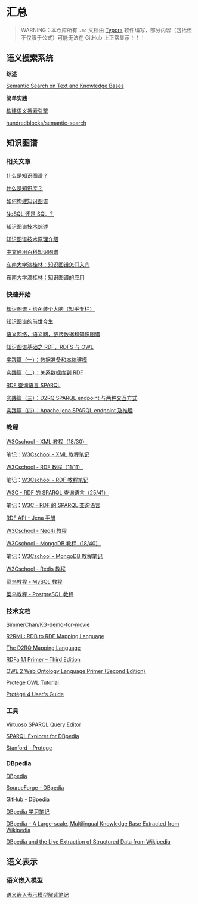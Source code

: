 # 汇总

> WARNING：本仓库所有 `.md` 文档由 [Typora](<https://www.typora.io/>) 软件编写，部分内容（包括但不仅限于公式）可能无法在 GitHub 上正常显示！！！

## 语义搜索系统

**综述**

[Semantic Search on Text and Knowledge Bases](<http://ad-publications.informatik.uni-freiburg.de/FNTIR_semanticsearch_BBH_2016.pdf>) 

**简单实践**

[构建语义搜索引擎](<http://insight.streamlit.io/0.13.3-8ErS/index.html?id=QAKzY9mLjr4WbTCgxz3XBX>) 

[hundredblocks/semantic-search](<https://github.com/hundredblocks/semantic-search>) 

## 知识图谱

### 相关文章

[什么是知识图谱？](<https://mp.weixin.qq.com/s/XgKvh63wgEe-CR9bchp03Q>) 

[什么是知识库？](<http://www.flykun.com/什么是知识库，和其他数据库的区别？/>) 

[如何构建知识图谱](<https://mp.weixin.qq.com/s/cL1aKdu8ig8-ocOPirXk2w>) 

[NoSQL 还是 SQL ？](<https://www.jianshu.com/p/296bacba3510>) 

[知识图谱技术综述](<https://wenku.baidu.com/view/e69a3619fe00bed5b9f3f90f76c66137ee064f15.html>) 

[知识图谱技术原理介绍](<https://wenku.baidu.com/view/b3858227c5da50e2534d7f08.html>) 

[中文通用百科知识图谱](<https://mp.weixin.qq.com/s/Nh7XJOLNBDdpibopVG4MrQ>) 

[东南大学漆桂林：知识图谱怎们入门](<https://zhuanlan.zhihu.com/p/65457826>) 

[东南大学漆桂林：知识图谱的应用](<https://mp.weixin.qq.com/s/WIro7pk7kboMvdwpZOSdQA>) 

### 快速开始

[知识图谱 - 给AI装个大脑（知乎专栏）](<https://zhuanlan.zhihu.com/knowledgegraph>) 

[知识图谱的前世今生](<https://zhuanlan.zhihu.com/p/31726910>) 

[语义网络，语义网，链接数据和知识图谱](<https://zhuanlan.zhihu.com/p/31864048>) 

[知识图谱基础之 RDF，RDFS 与 OWL](<https://zhuanlan.zhihu.com/p/32122644>) 

[实践篇（一）：数据准备和本体建模](<https://zhuanlan.zhihu.com/p/32389370>) 

[实践篇（二）：关系数据库到 RDF](<https://zhuanlan.zhihu.com/p/32552993>) 

[RDF 查询语言 SPARQL](<https://zhuanlan.zhihu.com/p/32703794>) 

[实践篇（三）：D2RQ SPARQL endpoint 与两种交互方式](<https://zhuanlan.zhihu.com/p/32880610>) 

[实践篇（四）：Apache jena SPARQL endpoint 及推理](<https://zhuanlan.zhihu.com/p/33224431>) 

### 教程

[W3Cschool - XML 教程（18/30）](<https://www.w3cschool.cn/xml/?>) 

笔记：[W3Cschool - XML 教程笔记](./w3cschool-xml-tutorial-notes.md) 

[W3Cschool - RDF 教程（11/11）](<https://www.w3cschool.cn/rdf/?>) 

笔记：[W3Cschool - RDF 教程笔记](./w3cschool-rdf-tutorial-notes.md) 

[W3C - RDF 的 SPARQL 查询语言（25/41）](<https://www.w3.org/TR/rdf-sparql-query/>) 

笔记：[W3C - RDF 的 SPARQL 查询语言](./w3c-rdf-query-language-sparql.md) 

[RDF API - Jena 手册](<http://www.flykun.com/rdf-api-jena-手册/>) 

[W3Cschool - Neo4j 教程](<https://www.w3cschool.cn/neo4j/?>) 

[W3Cschool - MongoDB 教程（18/40）](<https://www.w3cschool.cn/mongodb/?>) 

笔记：[W3Cschool - MongoDB 教程笔记](./w3cschool-mongodb-tutorial-notes.md) 

[W3Cschool - Redis 教程](<https://www.w3cschool.cn/redis/?>) 

[菜鸟教程 - MySQL 教程](<https://www.runoob.com/mysql/mysql-tutorial.html>) 

[菜鸟教程 - PostgreSQL 教程](<https://www.runoob.com/postgresql/postgresql-tutorial.html>) 

### 技术文档

[SimmerChan/KG-demo-for-movie](<https://github.com/SimmerChan/KG-demo-for-movie>) 

[R2RML: RDB to RDF Mapping Language](<https://link.zhihu.com/?target=https%3A//www.w3.org/TR/r2rml/>) 

[The D2RQ Mapping Language](<http://d2rq.org/d2rq-language>) 

[RDFa 1.1 Primer – Third Edition](<https://www.w3.org/TR/rdfa-primer/>) 

[OWL 2 Web Ontology Language Primer (Second Edition)](<https://www.w3.org/TR/2012/REC-owl2-primer-20121211/>) 

[Protege OWL Tutorial](<http://mowl-power.cs.man.ac.uk/protegeowltutorial/resources/ProtegeOWLTutorialP4_v1_3.pdf>) 

[Protégé 4 User's Guide](<https://protegewiki.stanford.edu/wiki/Pr4_UG>) 

### 工具

[Virtuoso SPARQL Query Editor](<http://dbpedia.org/sparql>) 

[SPARQL Explorer for DBpedia](<http://dbpedia.org/snorql/>) 

[Stanford - Protege](<https://protege.stanford.edu/>) 

### DBpedia

[DBpedia](<https://wiki.dbpedia.org/>) 

[SourceForge - DBpedia](<https://sourceforge.net/projects/dbpedia/>) 

[GitHub - DBpedia](<https://github.com/dbpedia>) 

[DBpedia 学习笔记](<https://max.book118.com/html/2017/0524/108693388.shtm>) 

[DBpedia – A Large-scale, Multilingual Knowledge Base Extracted from Wikipedia](<http://svn.aksw.org/papers/2013/SWJ_DBpedia/public.pdf>) 

[DBpedia and the Live Extraction of Structured Data from Wikipedia](<http://jens-lehmann.org/files/2012/program_el_dbpedia_live.pdf>) 

## 语义表示

### 语义嵌入模型

[语义嵌入表示模型解读笔记](./semantic-embedded-model.md) 
